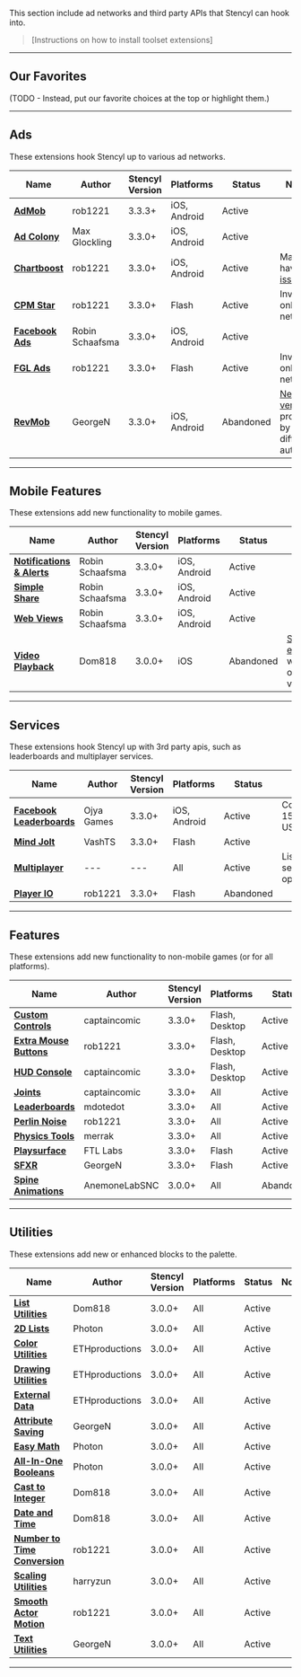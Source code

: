 This section include ad networks and third party APIs that Stencyl can hook into.

> [Instructions on how to install toolset extensions]

***

## Our Favorites

(TODO - Instead, put our favorite choices at the top or highlight them.)

***

## Ads

These extensions hook Stencyl up to various ad networks.

Name | Author | Stencyl Version | Platforms | Status | Notes
--- | --- | --- | --- | --- | ---
[**AdMob**](http://community.stencyl.com/index.php/topic,41376.0.html) | rob1221 | 3.3.3+ | iOS, Android | Active
[**Ad Colony**](http://community.stencyl.com/index.php/topic,40370.0.html) | Max Glockling | 3.3.0+ | iOS, Android | Active
[**Chartboost**](http://community.stencyl.com/index.php/topic,25006.0.html) | rob1221 | 3.3.0+ | iOS, Android | Active | May have [issues](http://community.stencyl.com/index.php/index.php?topic=25006.msg250824#msg250824).
[**CPM Star**](http://community.stencyl.com/index.php/topic,26486.0.html) | rob1221 | 3.3.0+ | Flash | Active | Invite-only network
[**Facebook Ads**](http://community.stencyl.com/index.php/topic,41144.0.html) | Robin Schaafsma | 3.3.0+ | iOS, Android | Active
[**FGL Ads**](http://community.stencyl.com/index.php/topic,25931.0.html) | rob1221 | 3.3.0+ | Flash | Active | Invite-only network
[**RevMob**](http://community.stencyl.com/index.php/topic,24331.0.html) | GeorgeN | 3.3.0+ | iOS, Android | Abandoned | [New version](http://community.stencyl.com/index.php/index.php?topic=24331.msg246523#msg246523) provided by a different author.


***

## Mobile Features

These extensions add new functionality to mobile games.

Name | Author | Stencyl Version | Platforms | Status | Notes
--- | --- | --- | --- | --- | ---
[**Notifications & Alerts**](http://community.stencyl.com/index.php/topic,42719.0.html) | Robin Schaafsma | 3.3.0+ | iOS, Android | Active
[**Simple Share**](http://community.stencyl.com/index.php/topic,38875.0.html) | Robin Schaafsma | 3.3.0+ | iOS, Android | Active
[**Web Views**](http://community.stencyl.com/index.php/topic,38900.0.html) | Robin Schaafsma | 3.3.0+ | iOS, Android | Active
[**Video Playback**](http://community.stencyl.com/index.php/topic,24896.0.html) | Dom818 | 3.0.0+ | iOS | Abandoned | [Someone else](http://community.stencyl.com/index.php/index.php?topic=24896.msg242202#msg242202) is working on a new version.

***

## Services

These extensions hook Stencyl up with 3rd party apis, such as leaderboards and multiplayer services.

Name | Author | Stencyl Version | Platforms | Status | Notes
--- | --- | --- | --- | --- | ---
[**Facebook Leaderboards**](http://community.stencyl.com/index.php/topic,43592.0.html) | Ojya Games | 3.3.0+ | iOS, Android | Active | Costs $15 EUR / ~$17 USD.
[**Mind Jolt**](http://community.stencyl.com/index.php/topic,32923.0.html) | VashTS | 3.3.0+ | Flash | Active
[**Multiplayer**](http://community.stencyl.com/index.php/topic,42202.0.html) | --- | --- | All | Active | Lists out several options.
[**Player IO**](http://community.stencyl.com/index.php/topic,26007.0.html) | rob1221 | 3.3.0+ | Flash | Abandoned

***

## Features

These extensions add new functionality to non-mobile games (or for all platforms).

Name | Author | Stencyl Version | Platforms | Status | Notes
--- | --- | --- | --- | --- | ---
[**Custom Controls**](http://community.stencyl.com/index.php/topic,31251.0.html) | captaincomic | 3.3.0+ | Flash, Desktop | Active
[**Extra Mouse Buttons**](http://community.stencyl.com/index.php/topic,31772.0.html) | rob1221 | 3.3.0+ | Flash, Desktop | Active
[**HUD Console**](http://community.stencyl.com/index.php/topic,35554.0.html) | captaincomic | 3.3.0+ | Flash, Desktop | Active
[**Joints**](http://community.stencyl.com/index.php/topic,31947.0.html) | captaincomic | 3.3.0+ | All | Active
[**Leaderboards**](http://community.stencyl.com/index.php/topic,42216.0.html) | mdotedot | 3.3.0+ | All | Active
[**Perlin Noise**](http://community.stencyl.com/index.php/topic,25079.0.html) | rob1221 | 3.3.0+ | All | Active
[**Physics Tools**](http://community.stencyl.com/index.php/topic,44858.0.html) | merrak | 3.3.0+ | All | Active
[**Playsurface**](http://community.stencyl.com/index.php/topic,38139.0.html) | FTL Labs | 3.3.0+ | Flash | Active
[**SFXR**](http://community.stencyl.com/index.php/topic,24159.0.html) | GeorgeN | 3.3.0+ | Flash | Active
[**Spine Animations**](http://community.stencyl.com/index.php/topic,26183.0.html) | AnemoneLabSNC | 3.0.0+ | All | Abandoned

***

## Utilities

These extensions add new or enhanced blocks to the palette.

Name | Author | Stencyl Version | Platforms | Status | Notes
--- | --- | --- | --- | --- | ---
[**List Utilities**](http://community.stencyl.com/index.php/topic,23821.0.html) | Dom818 | 3.0.0+ | All | Active
[**2D Lists**](http://community.stencyl.com/index.php/topic,28081.0.html) | Photon | 3.0.0+ | All | Active
[**Color Utilities**](http://community.stencyl.com/index.php/topic,34370.0.html) | ETHproductions | 3.0.0+ | All | Active
[**Drawing Utilities**](http://community.stencyl.com/index.php/topic,35352.0.html) | ETHproductions | 3.0.0+ | All | Active
[**External Data**](http://community.stencyl.com/index.php/topic,35620.0.html) | ETHproductions | 3.0.0+ | All | Active
[**Attribute Saving**](http://community.stencyl.com/index.php/topic,22217.0.html) | GeorgeN | 3.0.0+ | All | Active
[**Easy Math**](http://community.stencyl.com/index.php/topic,27769.0.html) | Photon | 3.0.0+ | All | Active
[**All-In-One Booleans**](http://community.stencyl.com/index.php/topic,29132.0.html) | Photon | 3.0.0+ | All | Active
[**Cast to Integer**](http://community.stencyl.com/index.php/topic,15894.0.html) | Dom818 | 3.0.0+ | All | Active
[**Date and Time**](http://community.stencyl.com/index.php/topic,15063.0.html) | Dom818 | 3.0.0+ | All | Active
[**Number to Time Conversion**](http://community.stencyl.com/index.php/topic,15691.0.html) | rob1221 | 3.0.0+ | All | Active
[**Scaling Utilities**](http://community.stencyl.com/index.php/topic,34277.0.html) | harryzun | 3.0.0+ | All | Active
[**Smooth Actor Motion**](http://community.stencyl.com/index.php/topic,26967.0.html) | rob1221 | 3.0.0+ | All | Active
[**Text Utilities**](http://community.stencyl.com/index.php/topic,22166.0.html) | GeorgeN | 3.0.0+ | All | Active

***
